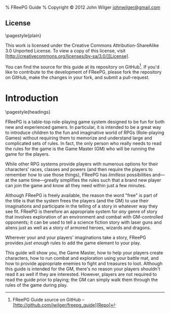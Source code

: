 % FReePG Guide
% Copyright &copy; 2012 John Wilger <johnwilger@gmail.com>

## License ##

\pagestyle{plain}

This work is licensed under the Creative Commons Attribution-ShareAlike 
3.0 Unported License. To view a copy of this license, visit 
[http://creativecommons.org/licenses/by-sa/3.0/][License].

You can find the source for this guide at its repository on 
GitHub[^Repo]. If you'd like to contribute to the development of FReePG, 
please fork the repository on GitHub, make the changes in your fork, and 
submit a pull-request.

# Introduction #

\pagestyle{headings}

FReePG is a table-top role-playing game system designed to be fun for both new
and experienced gamers. In particular, it is intended to be a great way to
introduce children to the fun and imaginative world of RPGs (Role-playing
Games) without requiring them to memorize and understand large and complicated
sets of rules. In fact, the only person who really needs to read the 
rules for the game is the Game Master (GM) who will be running the game 
for the players.

While other RPG systems provide players with numerous options for their 
characters' races, classes and powers (and then require the players to 
remember how to use those things), FReePG has *limitless* possibilities 
and&mdash;at the same time&mdash;greatly simplifies the rules such that 
a brand new player can join the game and know all they need within just 
a few minutes.

Although FReePG is freely available, the reason the word "free" is part 
of the title is that the system frees the players (and the GM) to use 
their imaginations and participate in the telling of a story in whatever 
way they see fit. FReePG is therefore an appropriate system for *any* 
genre of story that involves exploration of an environment and combat 
with GM-controlled opponents; it can be used to tell a science fiction 
story with laser guns and aliens just as well as a story of armored 
heroes, wizards and dragons.

Wherever your and your players' imaginations take a story, FReePG 
provides *just enough* rules to add the game element to your play.

This guide will show you, the Game Master, how to help your players 
create characters, how to run combat and exploration using your battle 
mat, and how to provide appropriate enemies to fight and treasures to 
loot. Although this guide is intended for the GM, there's no reason your 
players shouldn't read it as well if they are interested. However, 
players are not required to read the guide prior to playing; the GM can 
simply walk them through the rules of the game during play.

[^Repo]: FReePG Guide source on GitHub &ndash; 
[http://github.com/jwilger/freepg_guide][Repo]

[Repo]: http://github.com/jwilger/freepg_guide

[License]: http://creativecommons.org/licenses/by-sa/3.0/
